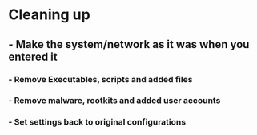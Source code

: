 # Cleaning up

## - Make the system/network as it was when you entered it
### - Remove Executables, scripts and added files
### - Remove malware, rootkits and added user accounts
### - Set settings back to original configurations